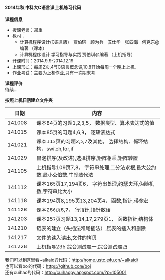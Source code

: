#### 2014年秋 中科大C语言课 上机练习代码  

**课程信息**
- 授课老师：郑重  
- 教材：
  - 计算机程序设计(C语言版)　贾伯琪　顾为兵　苏仕华　张四海　何克东@编著 （课本）  
  - 计算机程序设计 学习指导与实践 贾伯琪@编著 （上机指导）  
- 开课时间：2014.9.9-2014.12.19  
- 上课形式：每周2次,4节C语言概念课,10.8开始每周一个晚上上机.  
- 作业考试：主要为上机作业,只有一次期末考  

**课程评价**  
待续...  

**按照上机日期建立文件夹**  

日期    | 内容  
--------|---------------------------------------------------------------------  
141008　| 课本84页的习题1,2,3,5， 数据类型、算术表达式的值  
141015  | 课本85页的习题4,6,9， 逻辑表达式  
141021  | 课本112页的习题2,5,7及其他， 选择结构、循环结构，switch,for,if  
141029  | 冒泡排序(及改进),选择排序,矩阵相乘,矩阵转置  
141105  | 上机指导109页7,8， 字符串处理,二分法求根,最大公约数,最小公倍数,牛顿迭代法  
141112  | 课本165页17,194页6， 字符串处理,约瑟夫环,伪随机数,字符串比大小  
141118  | 课本194页8,195页13,204页4， 函数,指针,带参宏  
141126  | 课本256页5,7， 行指针,指针数组  
141203  | 课本257页习题13,14,17,279页1， 函数指针,结构体    
141210  | 链表的建立（头插法和尾插法）,链表的插入和删除  
141217  | 文件的读入读出,文件的拷贝  
141228  | 上机指导235 综合测试题一,综合测试题四  



我们可以到这里看~alkaid的代码：http://home.ustc.edu.cn/~alkaid/  
也可以看boj的代码：https://github.com/boj  
还有cuihao的代码：http://cuihaopy.appspot.com/?p=105001  

